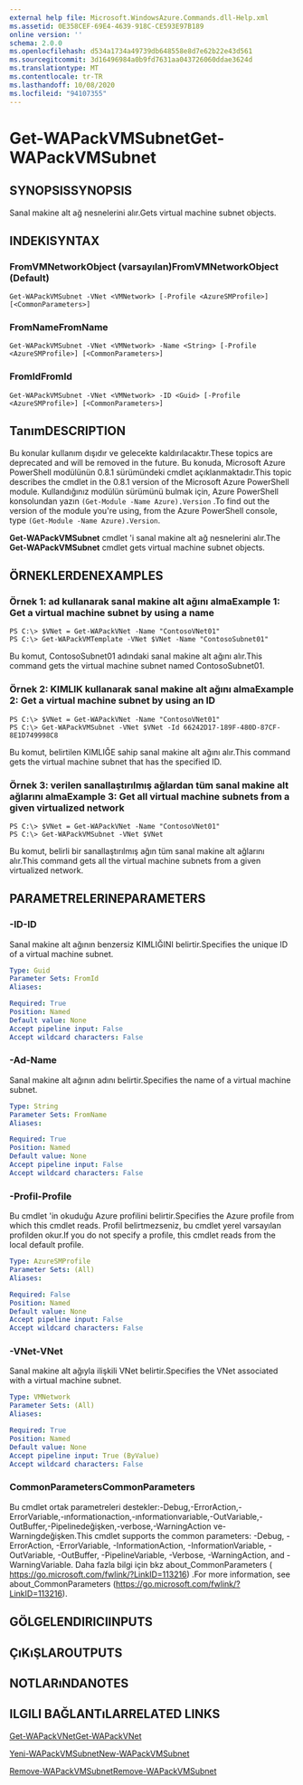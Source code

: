 ```yaml
---
external help file: Microsoft.WindowsAzure.Commands.dll-Help.xml
ms.assetid: 0E358CEF-69E4-4639-918C-CE593E97B189
online version: ''
schema: 2.0.0
ms.openlocfilehash: d534a1734a49739db648558e8d7e62b22e43d561
ms.sourcegitcommit: 3d16496984a0b9fd7631aa043726060ddae3624d
ms.translationtype: MT
ms.contentlocale: tr-TR
ms.lasthandoff: 10/08/2020
ms.locfileid: "94107355"
---
```

# <span data-ttu-id="f3e57-101">Get-WAPackVMSubnet</span><span class="sxs-lookup"><span data-stu-id="f3e57-101">Get-WAPackVMSubnet</span></span>

## <span data-ttu-id="f3e57-102">SYNOPSIS</span><span class="sxs-lookup"><span data-stu-id="f3e57-102">SYNOPSIS</span></span>
<span data-ttu-id="f3e57-103">Sanal makine alt ağ nesnelerini alır.</span><span class="sxs-lookup"><span data-stu-id="f3e57-103">Gets virtual machine subnet objects.</span></span>

## <span data-ttu-id="f3e57-104">INDEKI</span><span class="sxs-lookup"><span data-stu-id="f3e57-104">SYNTAX</span></span>

### <span data-ttu-id="f3e57-105">FromVMNetworkObject (varsayılan)</span><span class="sxs-lookup"><span data-stu-id="f3e57-105">FromVMNetworkObject (Default)</span></span>
```
Get-WAPackVMSubnet -VNet <VMNetwork> [-Profile <AzureSMProfile>] [<CommonParameters>]
```

### <span data-ttu-id="f3e57-106">FromName</span><span class="sxs-lookup"><span data-stu-id="f3e57-106">FromName</span></span>
```
Get-WAPackVMSubnet -VNet <VMNetwork> -Name <String> [-Profile <AzureSMProfile>] [<CommonParameters>]
```

### <span data-ttu-id="f3e57-107">FromId</span><span class="sxs-lookup"><span data-stu-id="f3e57-107">FromId</span></span>
```
Get-WAPackVMSubnet -VNet <VMNetwork> -ID <Guid> [-Profile <AzureSMProfile>] [<CommonParameters>]
```

## <span data-ttu-id="f3e57-108">Tanım</span><span class="sxs-lookup"><span data-stu-id="f3e57-108">DESCRIPTION</span></span>
<span data-ttu-id="f3e57-109">Bu konular kullanım dışıdır ve gelecekte kaldırılacaktır.</span><span class="sxs-lookup"><span data-stu-id="f3e57-109">These topics are deprecated and will be removed in the future.</span></span>
<span data-ttu-id="f3e57-110">Bu konuda, Microsoft Azure PowerShell modülünün 0.8.1 sürümündeki cmdlet açıklanmaktadır.</span><span class="sxs-lookup"><span data-stu-id="f3e57-110">This topic describes the cmdlet in the 0.8.1 version of the Microsoft Azure PowerShell module.</span></span>
<span data-ttu-id="f3e57-111">Kullandığınız modülün sürümünü bulmak için, Azure PowerShell konsolundan yazın `(Get-Module -Name Azure).Version` .</span><span class="sxs-lookup"><span data-stu-id="f3e57-111">To find out the version of the module you're using, from the Azure PowerShell console, type `(Get-Module -Name Azure).Version`.</span></span>

<span data-ttu-id="f3e57-112">**Get-WAPackVMSubnet** cmdlet 'i sanal makine alt ağ nesnelerini alır.</span><span class="sxs-lookup"><span data-stu-id="f3e57-112">The **Get-WAPackVMSubnet** cmdlet gets virtual machine subnet objects.</span></span>

## <span data-ttu-id="f3e57-113">ÖRNEKLERDEN</span><span class="sxs-lookup"><span data-stu-id="f3e57-113">EXAMPLES</span></span>

### <span data-ttu-id="f3e57-114">Örnek 1: ad kullanarak sanal makine alt ağını alma</span><span class="sxs-lookup"><span data-stu-id="f3e57-114">Example 1: Get a virtual machine subnet by using a name</span></span>
```
PS C:\> $VNet = Get-WAPackVNet -Name "ContosoVNet01"
PS C:\> Get-WAPackVMTemplate -VNet $VNet -Name "ContosoSubnet01"
```

<span data-ttu-id="f3e57-115">Bu komut, ContosoSubnet01 adındaki sanal makine alt ağını alır.</span><span class="sxs-lookup"><span data-stu-id="f3e57-115">This command gets the virtual machine subnet named ContosoSubnet01.</span></span>

### <span data-ttu-id="f3e57-116">Örnek 2: KIMLIK kullanarak sanal makine alt ağını alma</span><span class="sxs-lookup"><span data-stu-id="f3e57-116">Example 2: Get a virtual machine subnet by using an ID</span></span>
```
PS C:\> $VNet = Get-WAPackVNet -Name "ContosoVNet01"
PS C:\> Get-WAPackVMSubnet -VNet $VNet -Id 66242D17-189F-480D-87CF-8E1D749998C8
```

<span data-ttu-id="f3e57-117">Bu komut, belirtilen KIMLIĞE sahip sanal makine alt ağını alır.</span><span class="sxs-lookup"><span data-stu-id="f3e57-117">This command gets the virtual machine subnet that has the specified ID.</span></span>

### <span data-ttu-id="f3e57-118">Örnek 3: verilen sanallaştırılmış ağlardan tüm sanal makine alt ağlarını alma</span><span class="sxs-lookup"><span data-stu-id="f3e57-118">Example 3: Get all virtual machine subnets from a given virtualized network</span></span>
```
PS C:\> $VNet = Get-WAPackVNet -Name "ContosoVNet01"
PS C:\> Get-WAPackVMSubnet -VNet $VNet
```

<span data-ttu-id="f3e57-119">Bu komut, belirli bir sanallaştırılmış ağın tüm sanal makine alt ağlarını alır.</span><span class="sxs-lookup"><span data-stu-id="f3e57-119">This command gets all the virtual machine subnets from a given virtualized network.</span></span>

## <span data-ttu-id="f3e57-120">PARAMETRELERINE</span><span class="sxs-lookup"><span data-stu-id="f3e57-120">PARAMETERS</span></span>

### <span data-ttu-id="f3e57-121">-ID</span><span class="sxs-lookup"><span data-stu-id="f3e57-121">-ID</span></span>
<span data-ttu-id="f3e57-122">Sanal makine alt ağının benzersiz KIMLIĞINI belirtir.</span><span class="sxs-lookup"><span data-stu-id="f3e57-122">Specifies the unique ID of a virtual machine subnet.</span></span>

```yaml
Type: Guid
Parameter Sets: FromId
Aliases:

Required: True
Position: Named
Default value: None
Accept pipeline input: False
Accept wildcard characters: False
```

### <span data-ttu-id="f3e57-123">-Ad</span><span class="sxs-lookup"><span data-stu-id="f3e57-123">-Name</span></span>
<span data-ttu-id="f3e57-124">Sanal makine alt ağının adını belirtir.</span><span class="sxs-lookup"><span data-stu-id="f3e57-124">Specifies the name of a virtual machine subnet.</span></span>

```yaml
Type: String
Parameter Sets: FromName
Aliases:

Required: True
Position: Named
Default value: None
Accept pipeline input: False
Accept wildcard characters: False
```

### <span data-ttu-id="f3e57-125">-Profil</span><span class="sxs-lookup"><span data-stu-id="f3e57-125">-Profile</span></span>
<span data-ttu-id="f3e57-126">Bu cmdlet 'in okuduğu Azure profilini belirtir.</span><span class="sxs-lookup"><span data-stu-id="f3e57-126">Specifies the Azure profile from which this cmdlet reads.</span></span>
<span data-ttu-id="f3e57-127">Profil belirtmezseniz, bu cmdlet yerel varsayılan profilden okur.</span><span class="sxs-lookup"><span data-stu-id="f3e57-127">If you do not specify a profile, this cmdlet reads from the local default profile.</span></span>

```yaml
Type: AzureSMProfile
Parameter Sets: (All)
Aliases:

Required: False
Position: Named
Default value: None
Accept pipeline input: False
Accept wildcard characters: False
```

### <span data-ttu-id="f3e57-128">-VNet</span><span class="sxs-lookup"><span data-stu-id="f3e57-128">-VNet</span></span>
<span data-ttu-id="f3e57-129">Sanal makine alt ağıyla ilişkili VNet belirtir.</span><span class="sxs-lookup"><span data-stu-id="f3e57-129">Specifies the VNet associated with a virtual machine subnet.</span></span>

```yaml
Type: VMNetwork
Parameter Sets: (All)
Aliases:

Required: True
Position: Named
Default value: None
Accept pipeline input: True (ByValue)
Accept wildcard characters: False
```

### <span data-ttu-id="f3e57-130">CommonParameters</span><span class="sxs-lookup"><span data-stu-id="f3e57-130">CommonParameters</span></span>
<span data-ttu-id="f3e57-131">Bu cmdlet ortak parametreleri destekler:-Debug,-ErrorAction,-ErrorVariable,-ınformationaction,-ınformationvariable,-OutVariable,-OutBuffer,-Pipelinedeğişken,-verbose,-WarningAction ve-Warningdeğişken.</span><span class="sxs-lookup"><span data-stu-id="f3e57-131">This cmdlet supports the common parameters: -Debug, -ErrorAction, -ErrorVariable, -InformationAction, -InformationVariable, -OutVariable, -OutBuffer, -PipelineVariable, -Verbose, -WarningAction, and -WarningVariable.</span></span> <span data-ttu-id="f3e57-132">Daha fazla bilgi için bkz about_CommonParameters ( https://go.microsoft.com/fwlink/?LinkID=113216) .</span><span class="sxs-lookup"><span data-stu-id="f3e57-132">For more information, see about_CommonParameters (https://go.microsoft.com/fwlink/?LinkID=113216).</span></span>

## <span data-ttu-id="f3e57-133">GÖLGELENDIRICI</span><span class="sxs-lookup"><span data-stu-id="f3e57-133">INPUTS</span></span>

## <span data-ttu-id="f3e57-134">ÇıKıŞLAR</span><span class="sxs-lookup"><span data-stu-id="f3e57-134">OUTPUTS</span></span>

## <span data-ttu-id="f3e57-135">NOTLARıNDA</span><span class="sxs-lookup"><span data-stu-id="f3e57-135">NOTES</span></span>

## <span data-ttu-id="f3e57-136">ILGILI BAĞLANTıLAR</span><span class="sxs-lookup"><span data-stu-id="f3e57-136">RELATED LINKS</span></span>

[<span data-ttu-id="f3e57-137">Get-WAPackVNet</span><span class="sxs-lookup"><span data-stu-id="f3e57-137">Get-WAPackVNet</span></span>](./Get-WAPackVNet.md)

[<span data-ttu-id="f3e57-138">Yeni-WAPackVMSubnet</span><span class="sxs-lookup"><span data-stu-id="f3e57-138">New-WAPackVMSubnet</span></span>](./New-WAPackVMSubnet.md)

[<span data-ttu-id="f3e57-139">Remove-WAPackVMSubnet</span><span class="sxs-lookup"><span data-stu-id="f3e57-139">Remove-WAPackVMSubnet</span></span>](./Remove-WAPackVMSubnet.md)



